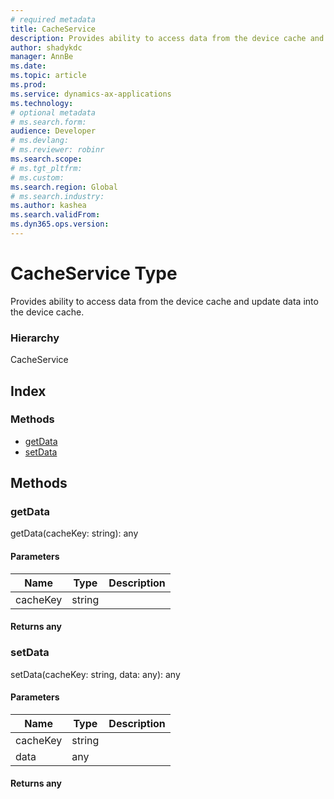 ```yaml
---
# required metadata
title: CacheService
description: Provides ability to access data from the device cache and update data into the device cache.
author: shadykdc
manager: AnnBe
ms.date: 
ms.topic: article
ms.prod: 
ms.service: dynamics-ax-applications
ms.technology: 
# optional metadata
# ms.search.form:
audience: Developer
# ms.devlang: 
# ms.reviewer: robinr
ms.search.scope: 
# ms.tgt_pltfrm: 
# ms.custom:
ms.search.region: Global
# ms.search.industry: 
ms.author: kashea
ms.search.validFrom:
ms.dyn365.ops.version:
---
```


# CacheService Type
Provides ability to access data from the device cache and update data into the device cache.

### Hierarchy

CacheService <br>

## Index

### Methods

* [getData](services-business-logic-services-icacheservice.md#getdata)
* [setData](services-business-logic-services-icacheservice.md#setdata)

## Methods

### getData


getData(cacheKey: string): any




#### Parameters

| Name | Type | Description |
| ---- | ---- | ----------- |
| cacheKey|string||

#### Returns any

### setData


setData(cacheKey: string, data: any): any




#### Parameters

| Name | Type | Description |
| ---- | ---- | ----------- |
| cacheKey|string||
| data|any||

#### Returns any

